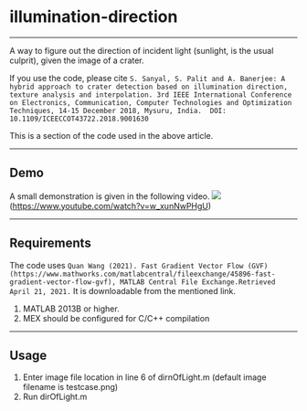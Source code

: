 # illumination-direction
---
A way to figure out the direction of incident light (sunlight, is the usual culprit), given the image of a crater.

If you use the code, please cite
`S. Sanyal, S. Palit and A. Banerjee: A hybrid approach to crater detection based on illumination direction, texture analysis and interpolation. 3rd IEEE International Conference on Electronics, Communication, Computer Technologies and Optimization Techniques, 14-15 December 2018, Mysuru, India.  DOI: 10.1109/ICEECCOT43722.2018.9001630 `

This is a section of the code used in the above article.

---

## Demo
A small demonstration is given in the following video.
![](https://img.youtube.com/vi/watch?v=w_xunNwPHgU/0.jpg)(https://www.youtube.com/watch?v=w_xunNwPHgU)

---
## Requirements
The code uses 
` Quan Wang (2021). Fast Gradient Vector Flow (GVF) (https://www.mathworks.com/matlabcentral/fileexchange/45896-fast-gradient-vector-flow-gvf), MATLAB Central File Exchange.Retrieved April 21, 2021. `
It is downloadable from the mentioned link.
 
 1. MATLAB 2013B or higher.
 2. MEX should be configured for C/C++ compilation

---
## Usage
 
 1. Enter image file location in line 6 of dirnOfLight.m (default image filename is testcase.png)
 2. Run dirOfLight.m 

